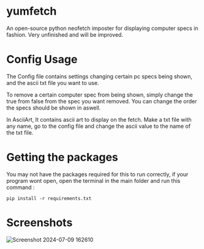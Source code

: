 # yumfetch

An open-source python neofetch imposter for displaying computer specs in fashion.
Very unfinished and will be improved.

# Config Usage

The Config file contains settings changing certain pc specs being shown, and the ascii txt file you want to use.

To remove a certain computer spec from being shown, simply change the true from false from the spec you want removed.
You can change the order the specs should be shown in aswell.

In AsciiArt, It contains ascii art to display on the fetch.
Make a txt file with any name, go to the config file and change the ascii value to the name of the txt file.

# Getting the packages

You may not have the packages required for this to run correctly, if your program wont open, open the terminal in the main folder and run this command :

``pip install -r requirements.txt``

# Screenshots

![Screenshot 2024-07-09 162610](https://github.com/ymuuuun/yumfetch/assets/170196194/8d826ec7-3d16-4a26-8ab8-99562dc7125a)
